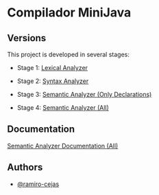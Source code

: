 
# Compilador MiniJava

## Versions

This project is developed in several stages:

- Stage 1: [Lexical Analyzer](https://github.com/ramiro-cejas/AnalizadorLexico2023)

- Stage 2: [Syntax Analyzer](https://github.com/ramiro-cejas/ceiSyntax)

- Stage 3: [Semantic Analyzer (Only Declarations)](https://github.com/ramiro-cejas/ceiSem)

- Stage 4: [Semantic Analyzer (All)](https://github.com/ramiro-cejas/ceiSemSecond)

## Documentation

[Semantic Analyzer Documentation (All)](https://github.com/ramiro-cejas/ceiSemSecond/blob/main/Informe%20CeI%20Analizador%20Sema%CC%81ntico%202.pdf)

## Authors

- [@ramiro-cejas](https://www.github.com/ramiro-cejas)

